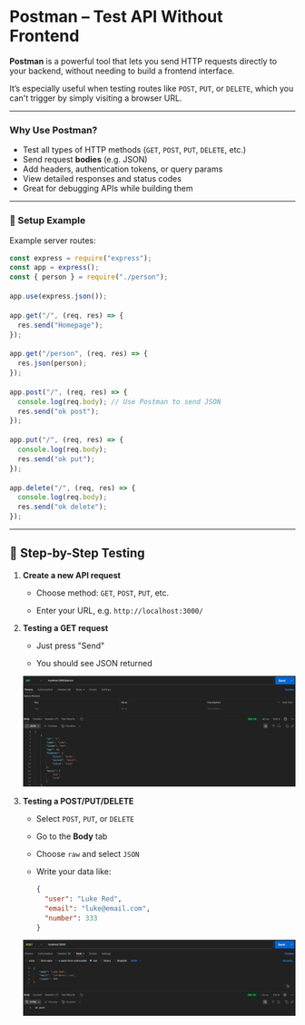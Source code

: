 # Postman – Test API Without Frontend

**Postman** is a powerful tool that lets you send HTTP requests directly to your backend, without needing to build a frontend interface.

It’s especially useful when testing routes like `POST`, `PUT`, or `DELETE`, which you can't trigger by simply visiting a browser URL.

---

### Why Use Postman?

- Test all types of HTTP methods (`GET`, `POST`, `PUT`, `DELETE`, etc.)
- Send request **bodies** (e.g. JSON)
- Add headers, authentication tokens, or query params
- View detailed responses and status codes
- Great for debugging APIs while building them

---

### 🔧 Setup Example

Example server routes:

```js
const express = require("express");
const app = express();
const { person } = require("./person");

app.use(express.json());

app.get("/", (req, res) => {
  res.send("Homepage");
});

app.get("/person", (req, res) => {
  res.json(person);
});

app.post("/", (req, res) => {
  console.log(req.body); // Use Postman to send JSON
  res.send("ok post");
});

app.put("/", (req, res) => {
  console.log(req.body);
  res.send("ok put");
});

app.delete("/", (req, res) => {
  console.log(req.body);
  res.send("ok delete");
});
```

---

## 🚀 Step-by-Step Testing

1. **Create a new API request**

   - Choose method: `GET`, `POST`, `PUT`, etc.

   - Enter your URL, e.g. `http://localhost:3000/`

2. **Testing a GET request**

   - Just press "Send"

   - You should see JSON returned

   ![GET](../../../public/images/notes/get.jpg)

3. **Testing a POST/PUT/DELETE**

   - Select `POST`, `PUT`, or `DELETE`

   - Go to the **Body** tab

   - Choose `raw` and select `JSON`

   - Write your data like:

     ```json
     {
       "user": "Luke Red",
       "email": "luke@email.com",
       "number": 333
     }
     ```

   ![POST](../../../public/images/notes/post.jpg)
